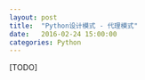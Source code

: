 ```yaml
---
layout: post
title:  "Python设计模式 - 代理模式"
date:   2016-02-24 15:00:00
categories: Python
---
```

[TODO]
